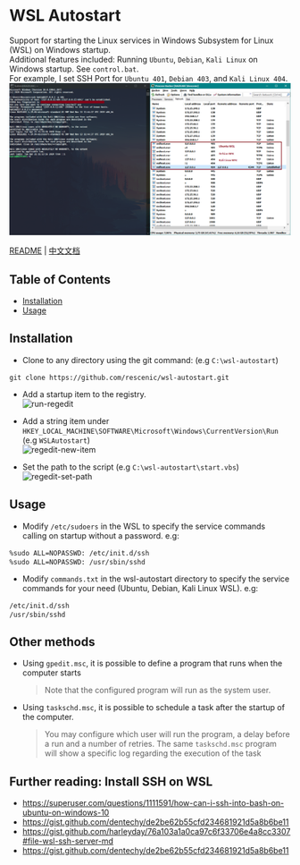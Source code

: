# WSL Autostart
Support for starting the Linux services in Windows Subsystem for Linux (WSL) on Windows startup. <br/>
Additional features included:  Running `Ubuntu`, `Debian`, `Kali Linux` on Windows startup. See `control.bat`. <br/>
For example, I set SSH Port for `Ubuntu 401`, `Debian 403`, and `Kali Linux 404`.<br/>
![ssh-test](doc/ssh-test.png)

[README](README.md) | [中文文档](README_zh.md)

## Table of Contents

* [Installation](#installation)
* [Usage](#usage)

## Installation

* Clone to any directory using the git command: (e.g `C:\wsl-autostart`)
``` shell
git clone https://github.com/rescenic/wsl-autostart.git
```

* Add a startup item to the registry.<br/>
![run-regedit](doc/run-regedit.png)

* Add a string item under `HKEY_LOCAL_MACHINE\SOFTWARE\Microsoft\Windows\CurrentVersion\Run` (e.g `WSLAutostart`) <br/>
![regedit-new-item](doc/regedit-new-item.png)

* Set the path to the script (e.g `C:\wsl-autostart\start.vbs`) <br/>
![regedit-set-path](doc/regedit-set-path.png)

## Usage

* Modify `/etc/sudoers` in the WSL to specify the service commands calling on startup without a password.
e.g:
``` sudoers
%sudo ALL=NOPASSWD: /etc/init.d/ssh
%sudo ALL=NOPASSWD: /usr/sbin/sshd
```

* Modify `commands.txt` in the wsl-autostart directory to specify the service commands for your need (Ubuntu, Debian, Kali Linux WSL).
e.g:
``` shell
/etc/init.d/ssh
/usr/sbin/sshd
```

## Other methods
* Using `gpedit.msc`, it is possible to define a program that runs when the computer starts
  > Note that the configured program will run as the system user.
* Using `taskschd.msc`, it is possible to schedule a task after the startup of the computer.
  > You may configure which user will run the program, a delay before a run and a number of retries.
The same `taskschd.msc` program will show a specific log regarding the execution of the task

## Further reading: Install SSH on WSL
* https://superuser.com/questions/1111591/how-can-i-ssh-into-bash-on-ubuntu-on-windows-10
* https://gist.github.com/dentechy/de2be62b55cfd234681921d5a8b6be11
* https://gist.github.com/harleyday/76a103a1a0ca97c6f33706e4a8cc3307#file-wsl-ssh-server-md
* https://gist.github.com/dentechy/de2be62b55cfd234681921d5a8b6be11